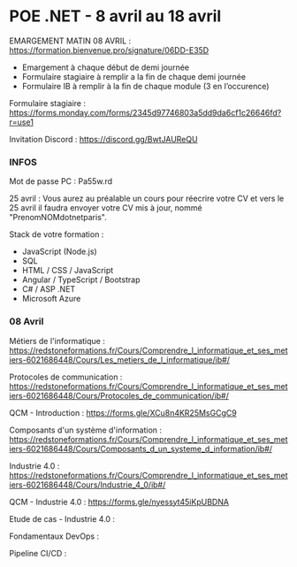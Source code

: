 # POE .NET - 8 avril au 18 avril

EMARGEMENT MATIN 08 AVRIL : https://formation.bienvenue.pro/signature/06DD-E35D

- Emargement à chaque début de demi journée
- Formulaire stagiaire à remplir a la fin de chaque demi journée
- Formulaire IB à remplir à la fin de chaque module (3 en l’occurence)

Formulaire stagiaire : https://forms.monday.com/forms/2345d97746803a5dd9da6cf1c26646fd?r=use1

Invitation Discord : https://discord.gg/BwtJAUReQU

### INFOS 

Mot de passe PC : Pa55w.rd

25 avril : Vous aurez au préalable un cours pour réecrire votre CV et vers le 25 avril il faudra envoyer votre CV mis à jour, nommé "PrenomNOMdotnetparis".

Stack de votre formation :
- JavaScript (Node.js)
- SQL
- HTML / CSS / JavaScript
- Angular / TypeScript / Bootstrap
- C# / ASP .NET
- Microsoft Azure

### 08 Avril

Métiers de l'informatique : https://redstoneformations.fr/Cours/Comprendre_l_informatique_et_ses_metiers-6021686448/Cours/Les_metiers_de_l_informatique/ib#/

Protocoles de communication : https://redstoneformations.fr/Cours/Comprendre_l_informatique_et_ses_metiers-6021686448/Cours/Protocoles_de_communication/ib#/

QCM - Introduction : https://forms.gle/XCu8n4KR25MsGCgC9

Composants d'un système d'information : https://redstoneformations.fr/Cours/Comprendre_l_informatique_et_ses_metiers-6021686448/Cours/Composants_d_un_systeme_d_information/ib#/

Industrie 4.0 : https://redstoneformations.fr/Cours/Comprendre_l_informatique_et_ses_metiers-6021686448/Cours/Industrie_4_0/ib#/

QCM - Industrie 4.0 : https://forms.gle/nyessyt45iKpUBDNA

Etude de cas - Industrie 4.0 : 

Fondamentaux DevOps :

Pipeline CI/CD :
